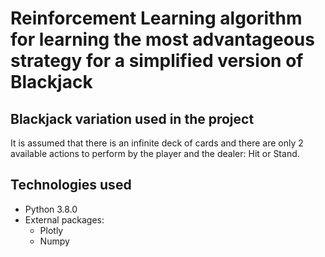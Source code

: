 # Reinforcement Learning algorithm for learning the most advantageous strategy for a simplified version of Blackjack

## Blackjack variation used in the project
It is assumed that there is an infinite deck of cards and there are only 2 available actions to perform by the player and the dealer: Hit or Stand.

## Technologies used
* Python 3.8.0
* External packages:
  * Plotly
  * Numpy

